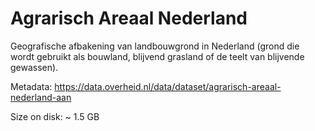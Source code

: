 # Agrarisch Areaal Nederland

Geografische afbakening van landbouwgrond in Nederland (grond die wordt gebruikt als bouwland, blijvend grasland of de teelt van blijvende gewassen).

Metadata: https://data.overheid.nl/data/dataset/agrarisch-areaal-nederland-aan

Size on disk: ~ 1.5 GB
